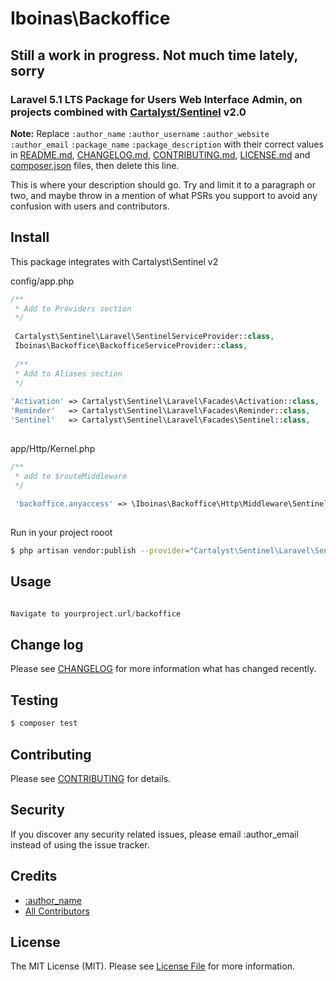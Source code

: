 # Iboinas\Backoffice

## Still a work in progress. Not much time lately, sorry

### Laravel 5.1 LTS Package for Users Web Interface Admin, on projects combined with [Cartalyst/Sentinel](https://github.com/cartalyst/sentinel) v2.0

**Note:** Replace ```:author_name``` ```:author_username``` ```:author_website``` ```:author_email``` ```:package_name``` ```:package_description``` with their correct values in [README.md](README.md), [CHANGELOG.md](CHANGELOG.md), [CONTRIBUTING.md](CONTRIBUTING.md), [LICENSE.md](LICENSE.md) and [composer.json](composer.json) files, then delete this line.

This is where your description should go. Try and limit it to a paragraph or two, and maybe throw in a mention of what
PSRs you support to avoid any confusion with users and contributors.

## Install

This package integrates with Cartalyst\Sentinel v2

config/app.php
``` php
/**
 * Add to Providers section
 */
 
 Cartalyst\Sentinel\Laravel\SentinelServiceProvider::class,
 Iboinas\Backoffice\BackofficeServiceProvider::class,
 
 /**
 * Add to Aliases section
 */
 
'Activation' => Cartalyst\Sentinel\Laravel\Facades\Activation::class,
'Reminder'   => Cartalyst\Sentinel\Laravel\Facades\Reminder::class,
'Sentinel'   => Cartalyst\Sentinel\Laravel\Facades\Sentinel::class,
 
```

app/Http/Kernel.php
``` php
/**
 * add to $routeMiddleware
 */
 
 'backoffice.anyaccess' => \Iboinas\Backoffice\Http\Middleware\SentinelHasAnyAccess::class
 
```

Run in your project rooot

``` bash
$ php artisan vendor:publish --provider="Cartalyst\Sentinel\Laravel\SentinelServiceProvider"
```

## Usage

``` php

Navigate to yourproject.url/backoffice

```

## Change log

Please see [CHANGELOG](CHANGELOG.md) for more information what has changed recently.

## Testing

``` bash
$ composer test
```

## Contributing

Please see [CONTRIBUTING](CONTRIBUTING.md) for details.

## Security

If you discover any security related issues, please email :author_email instead of using the issue tracker.

## Credits

- [:author_name][link-author]
- [All Contributors][link-contributors]

## License

The MIT License (MIT). Please see [License File](LICENSE.md) for more information.

[ico-version]: https://img.shields.io/packagist/v/league/:package_name.svg?style=flat-square
[ico-license]: https://img.shields.io/badge/license-MIT-brightgreen.svg?style=flat-square
[ico-travis]: https://img.shields.io/travis/thephpleague/:package_name/master.svg?style=flat-square
[ico-scrutinizer]: https://img.shields.io/scrutinizer/coverage/g/thephpleague/:package_name.svg?style=flat-square
[ico-code-quality]: https://img.shields.io/scrutinizer/g/thephpleague/:package_name.svg?style=flat-square
[ico-downloads]: https://img.shields.io/packagist/dt/league/:package_name.svg?style=flat-square

[link-packagist]: https://packagist.org/packages/league/:package_name
[link-travis]: https://travis-ci.org/thephpleague/:package_name
[link-scrutinizer]: https://scrutinizer-ci.com/g/thephpleague/:package_name/code-structure
[link-code-quality]: https://scrutinizer-ci.com/g/thephpleague/:package_name
[link-downloads]: https://packagist.org/packages/league/:package_name
[link-author]: https://github.com/:author_username
[link-contributors]: ../../contributors
